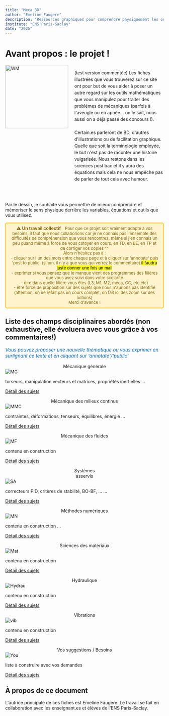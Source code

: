 ```yaml
---
title: "Meca BD"
author: "Emeline Faugere"
description: "Ressources graphiques pour comprendre physiquement les outils mathématiques de la mécanique"
institute: "ENS Paris-Saclay"
date: "2025"
---
```


# Avant propos : le projet !
 

<style>
  @media (max-width: 768px) {
    .responsive-container {
      flex-direction: column !important;
    }
    .responsive-container img {
      width: 100% !important;
      max-width: 300px !important;
      margin: 0 auto 20px auto !important;
    }
    .responsive-container p {
      max-width: 100% !important;
    }
  }
</style>

<div class="responsive-container" style="display: flex; align-items: flex-start; gap: 20px;">
  <img src="_static/images/WM_wolvermimine2.png" alt="WM" style="width: 200px; height: auto;">
  <p style="max-width: 800px; line-height: 1.5;">
    (test version commentée) Les fiches illustrées que vous trouverez sur ce site ont pour but de vous aider à poser un autre regard sur les outils mathématiques que vous manipulez pour traiter des problèmes de mécaniques (parfois à l'aveugle ou en apnée... on le sait, nous aussi on a déjà passé des concours !). 
    <br><br>
    Certain.es parleront de BD, d'autres d'illustrations ou de facilitation graphique. Quelle que soit la terminologie employée, le but n'est pas de raconter une histoire vulgarisée. Nous restons dans les sciences post bac et il y aura des équations mais cela ne nous empêche pas de parler de tout cela avec humour. 

  </p>
</div>

<br><br>
Par le dessin, je souhaite vous permettre de mieux comprendre et mémoriser le sens physique derrière les variables, équations et outils que vous utilisez.

<!--
## Un travail collectif
-->

<div style="background-color: #fff3cd; border: 2px solid #ffc107; border-radius: 5px; padding: 8px 12px; margin: 15px 0; text-align: center;line-height: 1.2;">
  <strong style="color: #856404; font-size: 14px;">⚠️ Un travail collectif </strong>
  <span style="color: #856404; margin-left: 10px; font-size: 13px;">
    Pour que ce projet soit vraiment adapté à vos besoins, il faut que nous collaborions car je ne connais pas l'ensemble des difficultés de compréhension que vous rencontrez, même si j'en connais un peu quand même à force de vous cotoyer en cours, en TD, en BE, en TP et de corriger vos copies ^^ <br>
    Alors n'hésitez pas à : <br>
    - cliquer sur l'un des mots entre chaque page et à cliquer sur 'annotate' puis 'post to public' (sinon, il n'y a que vous qui verrez le commentaire) <mark> il faudra juste donner une fois un mail </mark>  
    <br> 
    - exprimer si vous pensez que le manque vient des programmes des filières que vous avez suivi dans votre scolarité<br>
    - dire dans quelle filière vous êtes (L3, M1, M2, méca, GC, etc etc)<br>
    - être force de proposition sur des sujets que nous n'aurions pas identifié (attention, on ne refait pas un cours complet, on fait ici des zoom sur des notions)
    <br>
    Merci d'avance !

  </span>
</div>


## Liste des champs disciplinaires abordés (non exhaustive, elle évoluera avec vous grâce à vos commentaires!)

<p style="color: #0066cc; font-style: italic; margin: 15px 0; font-size: 15px;text-align: left;">
   Vous pouvez proposer une nouvelle thématique ou vous exprimer en surlignant ce texte et en cliquant sur 'annotate'/'public'
</p>



<div class="card-container">

  <!-- Carte 1 -->
  <div class="card">
    <div class="card-header" style="text-align: center;">
      Mécanique générale
    </div>
    <div class="card-body">
      <img src="_static/images/mg.jpg" alt="MG" class="img-responsive">
      <p>torseurs, manipulation vecteurs et matrices, propriétés inertielles ...</p>
      <p class="card-footer-link">
        <a href="ressources/MG__index.html" class="card-link">
          Détail des sujets <i class="fas fa-arrow-right"></i>
        </a>
      </p>
    </div>
  </div>


  <!-- Carte 2 -->
  <div class="card">
    <div class="card-header" style="text-align: center;">
      Mécanique des milieux continus
    </div>
    <div class="card-body">
      <img src="_static/images/mmc.jpg" alt="MMC" class="img-responsive">
      <p> contraintes, déformations, tenseurs, équilibres, énergie ...</p>
      <p class="card-footer-link">
        <a href="ressources/MMC__index.html" class="card-link">
          Détail des sujets <i class="fas fa-arrow-right"></i>
        </a>
      </p>
    </div>
  </div>

  <!-- Carte 3 -->
  <div class="card">
    <div class="card-header" style="text-align: center;">
      Mécanique des fluides
    </div>
    <div class="card-body">
      <img src="_static/images/MF.png" alt="MF" class="img-responsive">
      <p> contenu en construction </p>
      <p class="card-footer-link">
        <a href="ressources/MF__index.html" class="card-link">
          Détail des sujets <i class="fas fa-arrow-right"></i>
        </a>
      </p>
    </div>
  </div>


  <!-- Carte 4 -->
  <div class="card">
    <div class="card-header" style="text-align: center;">
      Systèmes <br> asservis
    </div>
    <div class="card-body">
      <img src="_static/images/SA.png" alt="SA" class="img-responsive">
      <p> correcteurs PID, critères de stabilité, BO-BF, ... ...</p>
      <p class="card-footer-link">
        <a href="ressources/SA__index.html" class="card-link">
          Détail des sujets <i class="fas fa-arrow-right"></i>
        </a>
      </p>
    </div>
  </div>


  <!-- Carte 5 : methodes numériques -->
  <div class="card">
    <div class="card-header" style="text-align: center;">
      Méthodes numériques
    </div>
    <div class="card-body">
      <img src="_static/images/MN.png" alt="MN" class="img-responsive">
      <p> contenu en construction ...</p>
      <p class="card-footer-link">
        <a href="ressources/MN__index.html" class="card-link">
          Détail des sujets <i class="fas fa-arrow-right"></i>
        </a>
      </p>
    </div>
  </div>


  <!-- Carte 6 -->
  <div class="card">
    <div class="card-header" style="text-align: center;">
      Sciences des matériaux
    </div>
    <div class="card-body">
      <img src="_static/images/SM.png" alt="Mat" class="img-responsive">
      <p> contenu en construction </p>
      <p class="card-footer-link">
        <a href="ressources/SM__index.html" class="card-link">
          Détail des sujets <i class="fas fa-arrow-right"></i>
        </a>
      </p>
    </div>
  </div>


  <!-- Carte 7 : hydraulique -->
  <div class="card">
    <div class="card-header" style="text-align: center;">
      Hydraulique
    </div>
    <div class="card-body">
      <img src="_static/images/HY.png" alt="Hydrau" class="img-responsive">
      <p> contenu en construction </p>
      <p class="card-footer-link">
        <a href="ressources/HY__index.html" class="card-link">
          Détail des sujets <i class="fas fa-arrow-right"></i>
        </a>
      </p>
    </div>
  </div>

  <!-- Carte 8 : vibrations -->
  <div class="card">
    <div class="card-header" style="text-align: center;">
      Vibrations
    </div>
    <div class="card-body">
      <img src="_static/images/VIB.png" alt="vib" class="img-responsive">
      <p> contenu en construction </p>
      <p class="card-footer-link">
        <a href="ressources/VIB__index.html" class="card-link">
          Détail des sujets <i class="fas fa-arrow-right"></i>
        </a>
      </p>
    </div>
  </div>


  <!-- Carte 9 -->
  <div class="card">
    <div class="card-header" style="text-align: center;">
      Vos suggestions / Besoins
    </div>
    <div class="card-body">
      <img src="_static/images/wolverwantsyou.png" alt="You" class="img-responsive">
      <p> liste à construire avec vos demandes </p>
      <p class="card-footer-link">
        <a href="ressources/You/tout_You1.html" class="card-link">
          Détail des sujets <i class="fas fa-arrow-right"></i>
        </a>
      </p>
    </div>
  </div>


</div>






## À propos de ce document

L'autrice principale de ces fiches est Emeline Faugere. 
Le travail se fait en collaboration avec les enseignant.es et élèves de l'ENS Paris-Saclay. 

